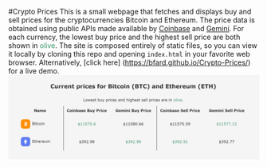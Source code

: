#Crypto Prices
This is a small webpage that fetches and displays buy and sell prices for
the cryptocurrencies Bitcoin and Ethereum. The price data is obtained using
public APIs made available by [Coinbase](https://docs.pro.coinbase.com/) and
[Gemini](https://docs.gemini.com/rest-api/). For each currency, the lowest 
buy price and the highest sell price are both shown in 
<span style="color: #3D9970">olive</span>. The site is composed entirely of
static files, so you can view it locally by cloning this repo and opening
`index.html` in your favorite web browser. Alternatively, [click here]
(https://bfard.github.io/Crypto-Prices/) for a live demo.
![Site screenshot](screenshot.png)
